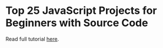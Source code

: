 # Top 25 JavaScript Projects for Beginners with Source Code

Read full tutorial [here](https://www.djamware.com/post/6868c846fa506746d04f903a/top-25-javascript-projects-for-beginners-with-source-code).
